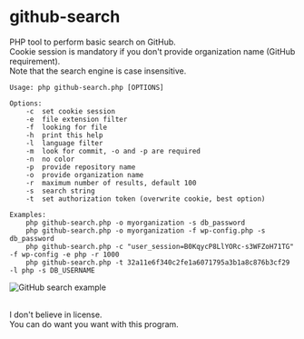 # github-search
PHP tool to perform basic search on GitHub.  
Cookie session is mandatory if you don't provide organization name (GitHub requirement).  
Note that the search engine is case insensitive.  

```
Usage: php github-search.php [OPTIONS]

Options:
	-c	set cookie session
	-e	file extension filter
	-f	looking for file
	-h	print this help
	-l	language filter
	-m	look for commit, -o and -p are required
	-n	no color
	-p	provide repository name
	-o	provide organization name
	-r	maximum number of results, default 100
	-s	search string
	-t	set authorization token (overwrite cookie, best option)

Examples:
	php github-search.php -o myorganization -s db_password
	php github-search.php -o myorganization -f wp-config.php -s db_password
	php github-search.php -c "user_session=B0KqycP8LlYORc-s3WFZoH71TG" -f wp-config -e php -r 1000
	php github-search.php -t 32a11e6f340c2fe1a6071795a3b1a8c876b3cf29 -l php -s DB_USERNAME
```

<img src="https://raw.githubusercontent.com/gwen001/github-search/master/example.png" alt="GitHub search example">
<br><br>

I don't believe in license.  
You can do want you want with this program.  

